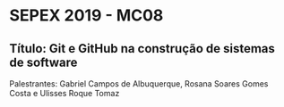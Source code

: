 # SEPEX 2019 - MC08
## Título: Git e GitHub na construção de sistemas de software
Palestrantes: Gabriel Campos de Albuquerque,
              Rosana Soares Gomes Costa e
              Ulisses Roque Tomaz

